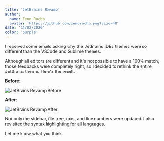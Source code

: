 ```yaml
---
title: 'JetBrains Revamp'
author:
  name: Zeno Rocha
  avatar: 'https://github.com/zenorocha.png?size=48'
date: '14/02/2020'
color: 'purple'
---
```


I received some emails asking why the JetBrains IDEs themes were so different than the VSCode and Sublime themes.

Although all editors are different and it's not possible to have a 100% match, those feedbacks were completely right, so I decided to rethink the entire JetBrains theme. Here's the result:

**Before**:

![JetBrains Revamp Before](/static/img/logs/jetbrains-revamp-a.png)

**After**:

![JetBrains Revamp After](/static/img/logs/jetbrains-revamp-b.png)

Not only the sidebar, file tree, tabs, and line numbers were updated. I also revisited the syntax highlighting for all languages.

Let me know what you think.

